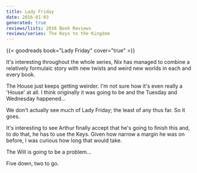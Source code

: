 ```yaml
---
title: Lady Friday
date: 2016-01-03
generated: true
reviews/lists: 2016 Book Reviews
reviews/series: The Keys to the Kingdom
---
```

{{< goodreads book="Lady Friday" cover="true" >}}

It's interesting throughout the whole series, Nix has managed to combine a relatively formulaic story with new twists and weird new worlds in each and every book.  

The House just keeps getting weirder. I'm not sure how it's even really a 'House' at all. I think originally it was going to be and the Tuesday and Wednesday happened...  

<!--more-->

We don't actually see much of Lady Friday; the least of any thus far. So it goes.  

It's interesting to see Arthur finally accept that he's going to finish this and, to do that, he has to use the Keys. Given how narrow a margin he was on before, I was curious how long that would take.  

The Will is going to be a problem...  

Five down, two to go.


